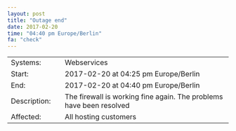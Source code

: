 ```yaml
---
layout: post
title: "Outage end"
date: 2017-02-20
time: "04:40 pm Europe/Berlin"
fa: "check"
---
```


|                   |   |                                                                      |
|-------------------|---|----------------------------------------------------------------------|
| Systems:          |   | Webservices                                                              |
| Start:            |   | 2017-02-20 at 04:25 pm Europe/Berlin                                 |
| End:              |   | 2017-02-20 at 04:40 pm Europe/Berlin                                              |
| Description:      |   | The firewall is working fine again. The problems have been resolved                |
| Affected:         |   | All hosting customers                                                  |

